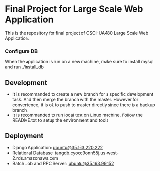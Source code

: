 # Final Project for Large Scale Web Application

This is the repository for final project of CSCI-UA480 Large Scale Web Application.

### Configure DB
When the application is run on a new machine, make sure to install mysql and run ./install_db

## Development
* It is recommanded to create a new branch for a specific development task. And then merge the branch with the master. However for convenience, it is ok to push to master directly since there is a backup branch.
* It is recommanded to run local test on Linux machine. Follow the README.txt to setup the environment and tools

## Deployment
* Django Application: ubuntu@35.163.220.222
* Relational Database: tangdb.cyocc9onn55j.us-west-2.rds.amazonaws.com 
* Batch Job and RPC Server: ubuntu@35.163.99.152
